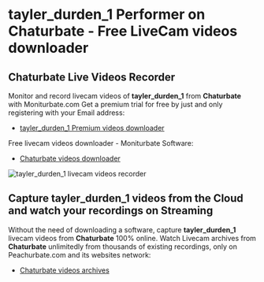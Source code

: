 # tayler_durden_1 Performer on Chaturbate - Free LiveCam videos downloader

## Chaturbate Live Videos Recorder

Monitor and record livecam videos of **tayler_durden_1** from **Chaturbate** with Moniturbate.com
Get a premium trial for free by just and only registering with your Email address:
* [tayler_durden_1 Premium videos downloader](https://moniturbate.com/request-demo-licence-key.html)

Free livecam videos downloader - Moniturbate Software:
* [Chaturbate videos downloader](https://moniturbate.com/moniturbate-download-software.html)

![tayler_durden_1 livecam videos recorder](https://peachurnet.com/templates/moniturbate-software.png)


## Capture tayler_durden_1 videos from the Cloud and watch your recordings on Streaming

Without the need of downloading a software, capture **tayler_durden_1** livecam videos from **Chaturbate** 100% online.
Watch Livecam archives from **Chaturbate** unlimitedly from thousands of existing recordings, only on Peachurbate.com and its websites network:
* [Chaturbate videos archives](https://peachurnet.com/)